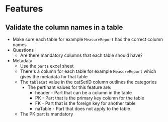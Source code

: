 # Features

## Validate the column names in a table

* Make sure each table for example `MeasureReport` has the correct column names
* Questions
    * Are there mandatory columns that each table should have?
* Metadata
    * Use the `parts` excel sheet
    * There's a column for each table for example `MeasureReport` which gives the metadata for that table
    * The `tableCat` value in the catSetID column outlines the categories
        * The pertinant values for this feature are:
            * header - Part that can be a column in the table
            * PK - Part that is the primary key column for the table
            * FK - Part that is the foreign key for another table
            * naTable - Part that does not apply to the table
    * The PK part is mandatory
